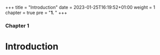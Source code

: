 +++
title = "Introduction"
date = 2023-01-25T16:19:52+01:00
weight = 1
chapter = true
pre = "<b>1. </b>"
+++

### Chapter 1

# Introduction
